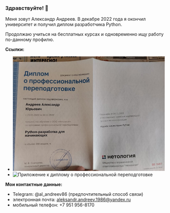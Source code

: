 ### Здравствуйте! 👋

Меня зовут Александр Андреев. В декабре 2022 года я окончил университет и получил диплом разработчика Python.

Продолжаю учиться на бесплатных курсах и одновременно ищу работу по-данному профилю.

**Ссылки:**
* ![Диплом о профессиональной переподготовке](https://github.com/AleksAndreev86/AleksAndreev86/blob/main/IMG_20230204_133635.jpg)
* ![Приложение к диплому о профессиональной переподготовке](https://disk.yandex.ru/i/kRJXA5h5ERTGbQ)

**Мои контактные данные:**
* Telegram: @al_andreev86 (предпочтительный способ связи)
* электронная почта: aleksandr.andreev.1986@yandex.ru
* мобильный телефон: +7 951 956-8170
